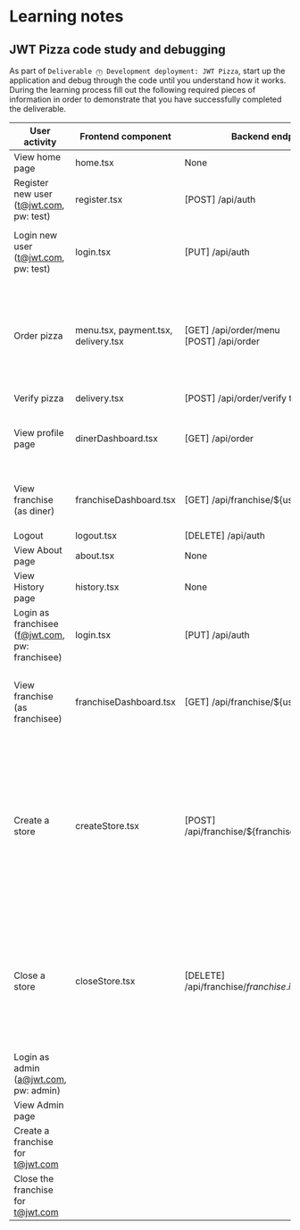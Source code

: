 # Learning notes

## JWT Pizza code study and debugging

As part of `Deliverable ⓵ Development deployment: JWT Pizza`, start up the application and debug through the code until you understand how it works. During the learning process fill out the following required pieces of information in order to demonstrate that you have successfully completed the deliverable.

| User activity                                       | Frontend component | Backend endpoints | Database SQL |
| --------------------------------------------------- | ------------------ | ----------------- | ------------ |
| View home page                                      |      home.tsx      |       None        |      None    |
| Register new user<br/>(t@jwt.com, pw: test)         |   register.tsx     |[POST] /api/auth| `INSERT INTO user (name, email, password) VALUES (?, ?, ?)` <br/>`INSERT INTO userRole (userId, role, objectId) VALUES (?, ?, ?)`|
| Login new user<br/>(t@jwt.com, pw: test)            |login.tsx|[PUT] /api/auth|`SELECT * FROM user WHERE email=?` <br/>`SELECT * FROM userRole WHERE userId=?`<br/>`INSERT INTO auth (token, userId) VALUES (?, ?) ON DUPLICATE KEY UPDATE token=token`|
| Order pizza                                         |menu.tsx, payment.tsx, delivery.tsx|[GET] /api/order/menu <br/> [POST] /api/order|`SELECT * FROM menu` <br/>`SELECT id, name FROM franchise WHERE name LIKE ? LIMIT ${limit + 1} OFFSET ${offset}` <br/>`SELECT id, name FROM store WHERE franchiseId=?` <br/>`INSERT INTO dinerOrder (dinerId, franchiseId, storeId, date) VALUES (?, ?, ?, now())` <br/>`INSERT INTO orderItem (orderId, menuId, description, price) VALUES (?, ?, ?, ?)`|
| Verify pizza                                        |delivery.tsx|[POST] /api/order/verify to pizzaFactory|None|
| View profile page                                   |dinerDashboard.tsx|[GET] /api/order|`SELECT id, franchiseId, storeId, date FROM dinerOrder WHERE dinerId=? LIMIT ${offset},${config.db.listPerPage}` <br/>`SELECT id, menuId, description, price FROM orderItem WHERE orderId=?` |
| View franchise<br/>(as diner)                       |franchiseDashboard.tsx|[GET] /api/franchise/${user.id}|`SELECT objectId FROM userRole WHERE role='franchisee' AND userId=?` <br/>`SELECT id, name FROM franchise WHERE id in (${franchiseIds.join(',')})`|
| Logout                                              |logout.tsx|[DELETE] /api/auth|`DELETE FROM auth WHERE token=?`|
| View About page                                     |about.tsx|None|None|
| View History page                                   |history.tsx|None|None|
| Login as franchisee<br/>(f@jwt.com, pw: franchisee) |login.tsx|[PUT] /api/auth|`SELECT * FROM user WHERE email=?` <br/>`SELECT * FROM userRole WHERE userId=?` <br/>`INSERT INTO auth (token, userId) VALUES (?, ?) ON DUPLICATE KEY UPDATE token=token`|
| View franchise<br/>(as franchisee)                  |franchiseDashboard.tsx|[GET] /api/franchise/${user.id}|`SELECT userId FROM auth WHERE token=?` <br/>`SELECT objectId FROM userRole WHERE role='franchisee' AND userId=?` <br/>`SELECT id, name FROM franchise WHERE id in (${franchiseIds.join(',')})`|
| Create a store                                      |createStore.tsx|[POST] /api/franchise/${franchise.id}/store|`SELECT userId FROM auth WHERE token=?` <br/>`SELECT u.id, u.name, u.email FROM userRole AS ur JOIN user AS u ON u.id=ur.userId WHERE ur.objectId=? AND ur.role='franchisee'` <br/>`SELECT s.id, s.name, COALESCE(SUM(oi.price), 0) AS totalRevenue FROM dinerOrder AS do JOIN orderItem AS oi ON do.id=oi.orderId RIGHT JOIN store AS s ON s.id=do.storeId WHERE s.franchiseId=? GROUP BY s.id` <br/>`SELECT objectId FROM userRole WHERE role='franchisee' AND userId=?` <br/>`SELECT id, name FROM franchise WHERE id in (${franchiseIds.join(',')})`|
| Close a store                                       |closeStore.tsx|[DELETE] /api/franchise/${franchise.id}/store/${store.id}|`SELECT userId FROM auth WHERE token=?` <br/>`SELECT u.id, u.name, u.email FROM userRole AS ur JOIN user AS u ON u.id=ur.userId WHERE ur.objectId=? AND ur.role='franchisee'` <br/>`SELECT s.id, s.name, COALESCE(SUM(oi.price), 0) AS totalRevenue FROM dinerOrder AS do JOIN orderItem AS oi ON do.id=oi.orderId RIGHT JOIN store AS s ON s.id=do.storeId WHERE s.franchiseId=? GROUP BY s.id` <br/>`DELETE FROM store WHERE franchiseId=? AND id=?`|
| Login as admin<br/>(a@jwt.com, pw: admin)           |                    |                   |              |
| View Admin page                                     |                    |                   |              |
| Create a franchise for t@jwt.com                    |                    |                   |              |
| Close the franchise for t@jwt.com                   |                    |                   |              |
